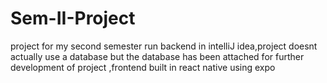 # Sem-II-Project
 project for my second semester
run backend in intelliJ idea,project doesnt actually use a database but the database has been attached for further development of project
,frontend built in react native using expo
